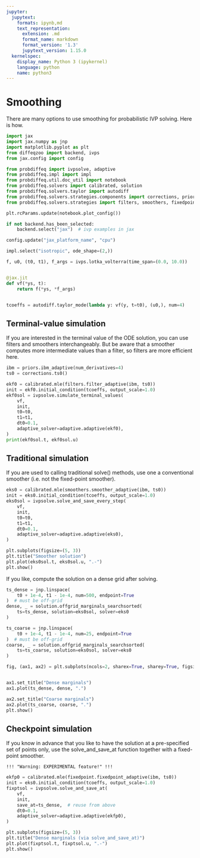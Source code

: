 ```yaml
---
jupyter:
  jupytext:
    formats: ipynb,md
    text_representation:
      extension: .md
      format_name: markdown
      format_version: '1.3'
      jupytext_version: 1.15.0
  kernelspec:
    display_name: Python 3 (ipykernel)
    language: python
    name: python3
---
```


# Smoothing

There are many options to use smoothing for probabilistic IVP solving.
Here is how.


```python
import jax
import jax.numpy as jnp
import matplotlib.pyplot as plt
from diffeqzoo import backend, ivps
from jax.config import config

from probdiffeq import ivpsolve, adaptive
from probdiffeq.impl import impl
from probdiffeq.util.doc_util import notebook
from probdiffeq.solvers import calibrated, solution
from probdiffeq.solvers.taylor import autodiff
from probdiffeq.solvers.strategies.components import corrections, priors
from probdiffeq.solvers.strategies import filters, smoothers, fixedpoint
```

```python
plt.rcParams.update(notebook.plot_config())

if not backend.has_been_selected:
    backend.select("jax")  # ivp examples in jax

config.update("jax_platform_name", "cpu")
```

```python
impl.select("isotropic", ode_shape=(2,))
```

```python
f, u0, (t0, t1), f_args = ivps.lotka_volterra(time_span=(0.0, 10.0))


@jax.jit
def vf(*ys, t):
    return f(*ys, *f_args)


tcoeffs = autodiff.taylor_mode(lambda y: vf(y, t=t0), (u0,), num=4)
```

## Terminal-value simulation

If you are interested in the terminal value of the ODE solution, you can use filters and smoothers interchangeably.
But be aware that a smoother computes more intermediate values than a filter, so filters are more efficient here.

```python
ibm = priors.ibm_adaptive(num_derivatives=4)
ts0 = corrections.ts0()

ekf0 = calibrated.mle(filters.filter_adaptive(ibm, ts0))
init = ekf0.initial_condition(tcoeffs, output_scale=1.0)
ekf0sol = ivpsolve.simulate_terminal_values(
    vf,
    init,
    t0=t0,
    t1=t1,
    dt0=0.1,
    adaptive_solver=adaptive.adaptive(ekf0),
)
print(ekf0sol.t, ekf0sol.u)
```

## Traditional simulation

If you are used to calling traditional solve() methods, use one a conventional smoother (i.e. not the fixed-point smoother).

```python
eks0 = calibrated.mle(smoothers.smoother_adaptive(ibm, ts0))
init = eks0.initial_condition(tcoeffs, output_scale=1.0)
eks0sol = ivpsolve.solve_and_save_every_step(
    vf,
    init,
    t0=t0,
    t1=t1,
    dt0=0.1,
    adaptive_solver=adaptive.adaptive(eks0),
)

plt.subplots(figsize=(5, 3))
plt.title("Smoother solution")
plt.plot(eks0sol.t, eks0sol.u, ".-")
plt.show()
```

If you like, compute the solution on a dense grid after solving.

```python
ts_dense = jnp.linspace(
    t0 + 1e-4, t1 - 1e-4, num=500, endpoint=True
)  # must be off-grid
dense, _ = solution.offgrid_marginals_searchsorted(
    ts=ts_dense, solution=eks0sol, solver=eks0
)

ts_coarse = jnp.linspace(
    t0 + 1e-4, t1 - 1e-4, num=25, endpoint=True
)  # must be off-grid
coarse, _ = solution.offgrid_marginals_searchsorted(
    ts=ts_coarse, solution=eks0sol, solver=eks0
)

fig, (ax1, ax2) = plt.subplots(ncols=2, sharex=True, sharey=True, figsize=(8, 3))


ax1.set_title("Dense marginals")
ax1.plot(ts_dense, dense, ".")

ax2.set_title("Coarse marginals")
ax2.plot(ts_coarse, coarse, ".")
plt.show()
```

## Checkpoint simulation

If you know in advance that you like to have the solution at a pre-specified set of points only,
use the solve_and_save_at function together with a fixed-point smoother.


    !!! "Warning: EXPERIMENTAL feature!" !!!


```python
ekfp0 = calibrated.mle(fixedpoint.fixedpoint_adaptive(ibm, ts0))
init = eks0.initial_condition(tcoeffs, output_scale=1.0)
fixptsol = ivpsolve.solve_and_save_at(
    vf,
    init,
    save_at=ts_dense,  # reuse from above
    dt0=0.1,
    adaptive_solver=adaptive.adaptive(ekfp0),
)

plt.subplots(figsize=(5, 3))
plt.title("Dense marginals (via solve_and_save_at)")
plt.plot(fixptsol.t, fixptsol.u, ".-")
plt.show()
```
